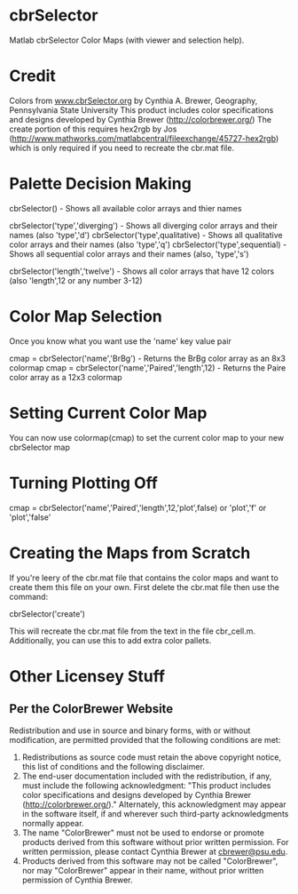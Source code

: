 # cbrSelector
Matlab cbrSelector Color Maps (with viewer and selection help).

# Credit
Colors from www.cbrSelector.org by Cynthia A. Brewer, Geography, Pennsylvania State University
This product includes color specifications and designs developed by Cynthia Brewer (http://colorbrewer.org/)
The create portion of this requires hex2rgb by Jos (http://www.mathworks.com/matlabcentral/fileexchange/45727-hex2rgb)
which is only required if you need to recreate the cbr.mat file.

# Palette Decision Making 
cbrSelector() - Shows all available color arrays and thier names

cbrSelector('type','diverging') - Shows all diverging color arrays and their names (also 'type','d')
cbrSelector('type',qualitative) - Shows all qualitative color arrays and their names (also 'type','q')
cbrSelector('type',sequential)  - Shows all sequential color arrays and their names (also, 'type','s')

cbrSelector('length','twelve') - Shows all color arrays that have 12 colors (also 'length',12 or any number 3-12)

# Color Map Selection
Once you know what you want use the 'name' key value pair

cmap = cbrSelector('name','BrBg') - Returns the BrBg color array as an 8x3 colormap
cmap = cbrSelector('name','Paired','length',12) - Returns the Paire color array as a 12x3 colormap

# Setting Current Color Map
You can now use colormap(cmap) to set the current color map to your new cbrSelector map

# Turning Plotting Off
cmap = cbrSelector('name','Paired','length',12,'plot',false) or 'plot','f' or 'plot','false'

# Creating the Maps from Scratch
If you're leery of the cbr.mat file that contains the color maps and want to create them this file on your own. First delete the cbr.mat file then use the command:

cbrSelector('create')

This will recreate the cbr.mat file from the text in the file cbr_cell.m. Additionally, you can use this to add extra color pallets.

# Other Licensey Stuff
## Per the ColorBrewer Website
Redistribution and use in source and binary forms, with or without modification, are permitted provided that the following conditions are met: 
1. Redistributions as source code must retain the above copyright notice, this list of conditions and the following disclaimer. 
2. The end-user documentation included with the redistribution, if any, must include the following acknowledgment: 
"This product includes color specifications and designs developed by Cynthia Brewer (http://colorbrewer.org/)." 
Alternately, this acknowledgment may appear in the software itself, if and wherever such third-party acknowledgments normally appear. 
4. The name "ColorBrewer" must not be used to endorse or promote products derived from this software without prior written permission. For written permission, please contact Cynthia Brewer at cbrewer@psu.edu. 
5. Products derived from this software may not be called "ColorBrewer", nor may "ColorBrewer" appear in their name, without prior written permission of Cynthia Brewer.
